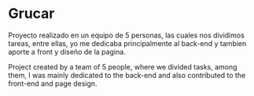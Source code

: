 
# Grucar

Proyecto realizado en un equipo de 5 personas, las cuales nos dividimos tareas, entre ellas, yo me dedicaba principalmente al back-end y tambien aporte a front y diseño de la pagina.


Project created by a team of 5 people, where we divided tasks, among them, I was mainly dedicated to the back-end and also contributed to the front-end and page design.
